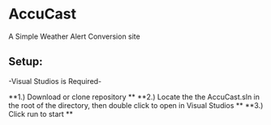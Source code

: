 # AccuCast
A Simple Weather Alert Conversion site

## Setup:
-Visual Studios is Required-

**1.) Download or clone repository **
**2.) Locate the the AccuCast.sln in the root of the directory, then double click to open in Visual Studios **
**3.) Click run to start **
